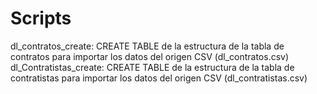# Scripts
dl_contratos_create: CREATE TABLE de la estructura de la tabla de contratos para importar los datos del origen CSV (dl_contratos.csv)
dl_Contratistas_create: CREATE TABLE de la estructura de la tabla de contratistas para importar los datos del origen CSV (dl_contratistas.csv)

